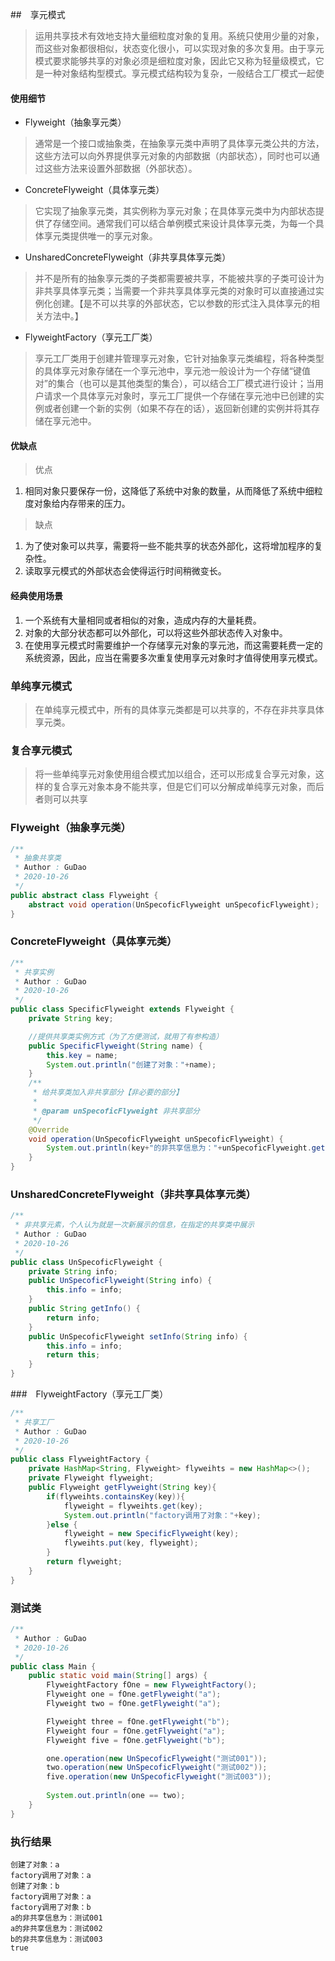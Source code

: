 ##　享元模式
> 运用共享技术有效地支持大量细粒度对象的复用。系统只使用少量的对象，而这些对象都很相似，状态变化很小，可以实现对象的多次复用。由于享元模式要求能够共享的对象必须是细粒度对象，因此它又称为轻量级模式，它是一种对象结构型模式。享元模式结构较为复杂，一般结合工厂模式一起使

#### 使用细节
* Flyweight（抽象享元类）
> 通常是一个接口或抽象类，在抽象享元类中声明了具体享元类公共的方法，这些方法可以向外界提供享元对象的内部数据（内部状态），同时也可以通过这些方法来设置外部数据（外部状态）。
* ConcreteFlyweight（具体享元类）
> 它实现了抽象享元类，其实例称为享元对象；在具体享元类中为内部状态提供了存储空间。通常我们可以结合单例模式来设计具体享元类，为每一个具体享元类提供唯一的享元对象。
* UnsharedConcreteFlyweight（非共享具体享元类）
> 并不是所有的抽象享元类的子类都需要被共享，不能被共享的子类可设计为非共享具体享元类；当需要一个非共享具体享元类的对象时可以直接通过实例化创建。【是不可以共享的外部状态，它以参数的形式注入具体享元的相关方法中。】
* FlyweightFactory（享元工厂类）
> 享元工厂类用于创建并管理享元对象，它针对抽象享元类编程，将各种类型的具体享元对象存储在一个享元池中，享元池一般设计为一个存储“键值对”的集合（也可以是其他类型的集合），可以结合工厂模式进行设计；当用户请求一个具体享元对象时，享元工厂提供一个存储在享元池中已创建的实例或者创建一个新的实例（如果不存在的话），返回新创建的实例并将其存储在享元池中。

#### 优缺点
> 优点
1. 相同对象只要保存一份，这降低了系统中对象的数量，从而降低了系统中细粒度对象给内存带来的压力。

> 缺点
1. 为了使对象可以共享，需要将一些不能共享的状态外部化，这将增加程序的复杂性。
2. 读取享元模式的外部状态会使得运行时间稍微变长。

#### 经典使用场景
1. 一个系统有大量相同或者相似的对象，造成内存的大量耗费。
2. 对象的大部分状态都可以外部化，可以将这些外部状态传入对象中。
3. 在使用享元模式时需要维护一个存储享元对象的享元池，而这需要耗费一定的系统资源，因此，应当在需要多次重复使用享元对象时才值得使用享元模式。

### 单纯享元模式
> 在单纯享元模式中，所有的具体享元类都是可以共享的，不存在非共享具体享元类。
### 复合享元模式
> 将一些单纯享元对象使用组合模式加以组合，还可以形成复合享元对象，这样的复合享元对象本身不能共享，但是它们可以分解成单纯享元对象，而后者则可以共享

### Flyweight（抽象享元类）
```java
/**
 * 抽象共享类
 * Author : GuDao
 * 2020-10-26
 */
public abstract class Flyweight {
    abstract void operation(UnSpecoficFlyweight unSpecoficFlyweight);
}
```

### ConcreteFlyweight（具体享元类）
```java
/**
 * 共享实例
 * Author : GuDao
 * 2020-10-26
 */
public class SpecificFlyweight extends Flyweight {
    private String key;

    //提供共享类实例方式（为了方便测试，就用了有参构造）
    public SpecificFlyweight(String name) {
        this.key = name;
        System.out.println("创建了对象："+name);
    }
    /**
     * 给共享类加入非共享部分【非必要的部分】
     *
     * @param unSpecoficFlyweight 非共享部分
     */
    @Override
    void operation(UnSpecoficFlyweight unSpecoficFlyweight) {
        System.out.println(key+"的非共享信息为："+unSpecoficFlyweight.getInfo());
    }
}
```

### UnsharedConcreteFlyweight（非共享具体享元类）
```java
/**
 * 非共享元素，个人认为就是一次新展示的信息，在指定的共享类中展示
 * Author : GuDao
 * 2020-10-26
 */
public class UnSpecoficFlyweight {
    private String info;
    public UnSpecoficFlyweight(String info) {
        this.info = info;
    }
    public String getInfo() {
        return info;
    }
    public UnSpecoficFlyweight setInfo(String info) {
        this.info = info;
        return this;
    }
}
```

###　FlyweightFactory（享元工厂类）
```java
/**
 * 共享工厂
 * Author : GuDao
 * 2020-10-26
 */
public class FlyweightFactory {
    private HashMap<String, Flyweight> flyweihts = new HashMap<>();
    private Flyweight flyweight;
    public Flyweight getFlyweight(String key){
        if(flyweihts.containsKey(key)){
            flyweight = flyweihts.get(key);
            System.out.println("factory调用了对象："+key);
        }else {
            flyweight = new SpecificFlyweight(key);
            flyweihts.put(key, flyweight);
        }
        return flyweight;
    }
}
```

### 测试类
```java
/**
 * Author : GuDao
 * 2020-10-26
 */
public class Main {
    public static void main(String[] args) {
        FlyweightFactory fOne = new FlyweightFactory();
        Flyweight one = fOne.getFlyweight("a");
        Flyweight two = fOne.getFlyweight("a");

        Flyweight three = fOne.getFlyweight("b");
        Flyweight four = fOne.getFlyweight("a");
        Flyweight five = fOne.getFlyweight("b");

        one.operation(new UnSpecoficFlyweight("测试001"));
        two.operation(new UnSpecoficFlyweight("测试002"));
        five.operation(new UnSpecoficFlyweight("测试003"));
        
        System.out.println(one == two);
    }
}
```

### 执行结果
```shell
创建了对象：a
factory调用了对象：a
创建了对象：b
factory调用了对象：a
factory调用了对象：b
a的非共享信息为：测试001
a的非共享信息为：测试002
b的非共享信息为：测试003
true
```